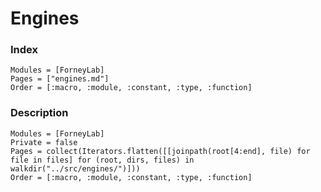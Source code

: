 # Engines

### Index
```@index
Modules = [ForneyLab]
Pages = ["engines.md"]
Order = [:macro, :module, :constant, :type, :function]
```

### Description
```@autodocs
Modules = [ForneyLab]
Private = false
Pages = collect(Iterators.flatten([[joinpath(root[4:end], file) for file in files] for (root, dirs, files) in walkdir("../src/engines/")]))
Order = [:macro, :module, :constant, :type, :function]
```

